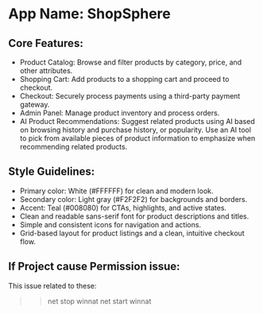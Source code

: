 # **App Name**: ShopSphere

## Core Features:

- Product Catalog: Browse and filter products by category, price, and other attributes.
- Shopping Cart: Add products to a shopping cart and proceed to checkout.
- Checkout: Securely process payments using a third-party payment gateway.
- Admin Panel: Manage product inventory and process orders.
- AI Product Recommendations: Suggest related products using AI based on browsing history and purchase history, or popularity. Use an AI tool to pick from available pieces of product information to emphasize when recommending related products.

## Style Guidelines:

- Primary color: White (#FFFFFF) for clean and modern look.
- Secondary color: Light gray (#F2F2F2) for backgrounds and borders.
- Accent: Teal (#008080) for CTAs, highlights, and active states.
- Clean and readable sans-serif font for product descriptions and titles.
- Simple and consistent icons for navigation and actions.
- Grid-based layout for product listings and a clean, intuitive checkout flow.


## If Project cause Permission issue:
This issue related to these:
>> net stop winnat
>> net start winnat